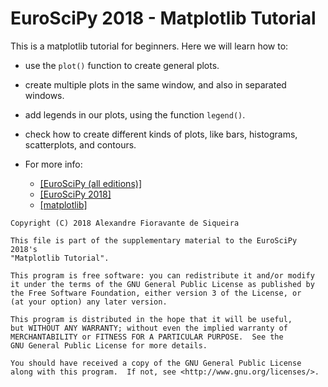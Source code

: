# EuroSciPy 2018 - Matplotlib Tutorial

This is a matplotlib tutorial for beginners. Here we will learn how to:
 * use the `plot()` function to create general plots.
 * create multiple plots in the same window, and also in separated windows.
 * add legends in our plots, using the function `legend()`.
 * check how to create different kinds of plots, like bars, histograms, scatterplots, and contours.

* For more info:
  * [[EuroSciPy (all editions)]](https://www.euroscipy.org/)
  * [[EuroSciPy 2018]](https://www.euroscipy.org/2018/)
  * [[matplotlib]](https://matplotlib.org/)

```
Copyright (C) 2018 Alexandre Fioravante de Siqueira

This file is part of the supplementary material to the EuroSciPy 2018's
"Matplotlib Tutorial".

This program is free software: you can redistribute it and/or modify
it under the terms of the GNU General Public License as published by
the Free Software Foundation, either version 3 of the License, or
(at your option) any later version.

This program is distributed in the hope that it will be useful,
but WITHOUT ANY WARRANTY; without even the implied warranty of
MERCHANTABILITY or FITNESS FOR A PARTICULAR PURPOSE.  See the
GNU General Public License for more details.

You should have received a copy of the GNU General Public License
along with this program.  If not, see <http://www.gnu.org/licenses/>.
```
